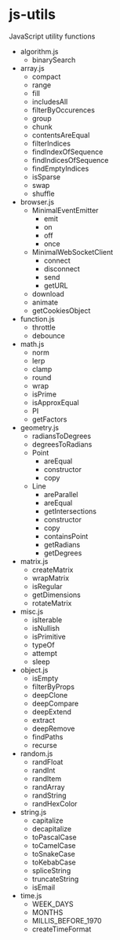 # js-utils
JavaScript utility functions

- algorithm.js
	- binarySearch
- array.js
	- compact
	- range
	- fill
	- includesAll
	- filterByOccurences
	- group
	- chunk
	- contentsAreEqual
	- filterIndices
	- findIndexOfSequence
	- findIndicesOfSequence
	- findEmptyIndices
	- isSparse
	- swap
	- shuffle
- browser.js
	- MinimalEventEmitter
		- emit
		- on
		- off
		- once
	- MinimalWebSocketClient
		- connect
		- disconnect
		- send
		- getURL
	- download
	- animate
	- getCookiesObject
- function.js
	- throttle
	- debounce
- math.js
	- norm
	- lerp
	- clamp
	- round
	- wrap
	- isPrime
	- isApproxEqual
	- PI
	- getFactors
- geometry.js
	- radiansToDegrees
	- degreesToRadians
	- Point
		- areEqual
		- constructor
		- copy
	- Line
		- areParallel
		- areEqual
		- getIntersections
		- constructor
		- copy
		- containsPoint
		- getRadians
		- getDegrees
- matrix.js
	- createMatrix
	- wrapMatrix
	- isRegular
	- getDimensions
	- rotateMatrix
- misc.js
	- isIterable
	- isNullish
	- isPrimitive
	- typeOf
	- attempt
	- sleep
- object.js
	- isEmpty
	- filterByProps
	- deepClone
	- deepCompare
	- deepExtend
	- extract
	- deepRemove
	- findPaths
	- recurse
- random.js
	- randFloat
	- randInt
	- randItem
	- randArray
	- randString
	- randHexColor
- string.js
	- capitalize
	- decapitalize
	- toPascalCase
	- toCamelCase
	- toSnakeCase
	- toKebabCase
	- spliceString
	- truncateString
	- isEmail
- time.js
	- WEEK_DAYS
	- MONTHS
	- MILLIS_BEFORE_1970
	- createTimeFormat	
